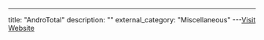 ---
title: "AndroTotal"
description: ""
external_category: "Miscellaneous"
---[Visit Website](http://andrototal.org/)

